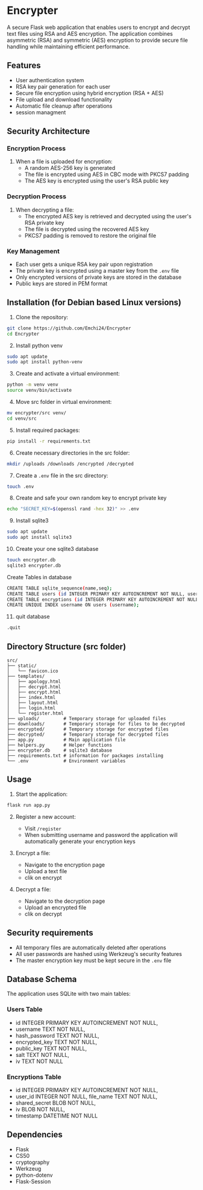 # Encrypter

A secure Flask web application that enables users to encrypt and decrypt text files using RSA and AES encryption. The application combines asymmetric (RSA) and symmetric (AES) encryption to provide secure file handling while maintaining efficient performance.

## Features

- User authentication system
- RSA key pair generation for each user
- Secure file encryption using hybrid encryption (RSA + AES)
- File upload and download functionality
- Automatic file cleanup after operations
- session managment

## Security Architecture

### Encryption Process
1. When a file is uploaded for encryption:
   - A random AES-256 key is generated
   - The file is encrypted using AES in CBC mode with PKCS7 padding
   - The AES key is encrypted using the user's RSA public key

### Decryption Process
1. When decrypting a file:
   - The encrypted AES key is retrieved and decrypted using the user's RSA private key
   - The file is decrypted using the recovered AES key
   - PKCS7 padding is removed to restore the original file

### Key Management
- Each user gets a unique RSA key pair upon registration
- The private key is encrypted using a master key from the `.env` file
- Only encrypted versions of private keys are stored in the database
- Public keys are stored in PEM format

## Installation (for Debian based Linux versions)

1. Clone the repository:
```bash
git clone https://github.com/Emchi24/Encrypter
cd Encrypter
```
2. Install python venv
```bash
sudo apt update
sudo apt install python-venv
```

3. Create and activate a virtual environment:
```bash
python -m venv venv
source venv/bin/activate  
```
4. Move src folder in virtual environment: 
```bash
mv encrypter/src venv/            
cd venv/src    
```
5. Install required packages:
```bash
pip install -r requirements.txt
```

6. Create necessary directories in the src folder:
```bash
mkdir /uploads /downloads /encrypted /decrypted
```

7. Create a `.env` file in the src directory:
```bash
touch .env
```

8. Create and safe your own random key to encrypt private key
```bash
echo "SECRET_KEY=$(openssl rand -hex 32)" >> .env
```

9. Install sqlite3
```bash
sudo apt update
sudo apt install sqlite3
```

10. Create your one sqlite3 database
```bash
touch encrypter.db
sqlite3 encrypter.db
```
Create Tables in database
```bash
CREATE TABLE sqlite_sequence(name,seq);
CREATE TABLE users (id INTEGER PRIMARY KEY AUTOINCREMENT NOT NULL, username TEXT NOT NULL, hash_password TEXT NOT NULL, encrypted_key TEXT NOT NULL, public_key TEXT NOT NULL, salt TEXT NOT NULL, iv TEXT NOT NULL);
CREATE TABLE encryptions (id INTEGER PRIMARY KEY AUTOINCREMENT NOT NULL, user_id INTEGER NOT NULL, file_name TEXT NOT NULL, shared_secret BLOB NOT NULL, iv BLOB NOT NULL, timestamp DATETIME NOT NULL);
CREATE UNIQUE INDEX username ON users (username);
```
11. quit database
```bash
.quit
```
## Directory Structure (src folder)

```
src/
├── static/
│   └── favicon.ico
├── templates/
│   ├── apology.html
│   ├── decrypt.html
│   ├── encrypt.html
│   ├── index.html
│   ├── layout.html
│   ├── login.html
│   └── register.html
├── uploads/         # Temporary storage for uploaded files
├── downloads/       # Temporary storage for files to be decrypted
├── encrypted/       # Temporary storage for encrypted files
├── decrypted/       # Temporary storage for decrypted files
├── app.py           # Main application file
├── helpers.py       # Helper functions
├── encrypter.db     # sqlite3 database 
├── requirements.txt # information for packages installing
└── .env             # Environment variables
```

## Usage

1. Start the application:
```bash
flask run app.py
```

2. Register a new account:
   - Visit `/register`
   - When submitting username and password the application will automatically generate your encryption keys

3. Encrypt a file:
   - Navigate to the encryption page
   - Upload a text file
   - clik on encrypt

4. Decrypt a file:
   - Navigate to the decryption page
   - Upload an encrypted file
   - clik on decrypt

## Security requirements

- All temporary files are automatically deleted after operations
- All user passwords are hashed using Werkzeug's security features
- The master encryption key must be kept secure in the `.env` file

## Database Schema

The application uses SQLite with two main tables:

### Users Table
- id INTEGER PRIMARY KEY AUTOINCREMENT NOT NULL,
- username TEXT NOT NULL,
- hash_password TEXT NOT NULL,
- encrypted_key TEXT NOT NULL,
- public_key TEXT NOT NULL,
- salt TEXT NOT NULL,
- iv TEXT NOT NULL

### Encryptions Table
- id INTEGER PRIMARY KEY AUTOINCREMENT NOT NULL,
- user_id INTEGER NOT NULL, file_name TEXT NOT NULL,
- shared_secret BLOB NOT NULL,
- iv BLOB NOT NULL,
- timestamp DATETIME NOT NULL

## Dependencies

- Flask
- CS50
- cryptography
- Werkzeug
- python-dotenv
- Flask-Session